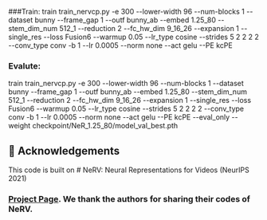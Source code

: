 

###Train: 
train train_nervcp.py -e
300
--lower-width
96
--num-blocks
1
--dataset
bunny
--frame_gap
1
--outf
bunny_ab
--embed
1.25_80
--stem_dim_num
512_1
--reduction
2
--fc_hw_dim
9_16_26
--expansion
1
--single_res
--loss
Fusion6
--warmup
0.05
--lr_type
cosine
--strides
5
2
2
2
2
--conv_type
conv
-b
1
--lr
0.0005
--norm
none
--act
gelu
--PE
kcPE

### Evalute: 
train train_nervcp.py -e
300
--lower-width
96
--num-blocks
1
--dataset
bunny
--frame_gap
1
--outf
bunny_ab
--embed
1.25_80
--stem_dim_num
512_1
--reduction
2
--fc_hw_dim
9_16_26
--expansion
1
--single_res
--loss
Fusion6
--warmup
0.05
--lr_type
cosine
--strides
5
2
2
2
2
--conv_type
conv
-b
1
--lr
0.0005
--norm
none
--act
gelu
--PE
kcPE
--eval_only
--weight
checkpoint/NeR_1.25_80/model_val_best.pth
## 🤗 **Acknowledgements**
This code is built on # NeRV: Neural Representations for Videos  (NeurIPS 2021)
### [Project Page](https://haochen-rye.github.io/NeRV). We thank the authors for sharing their codes of NeRV.